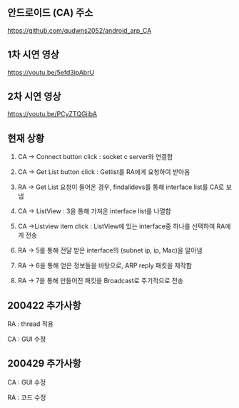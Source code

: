 ## 안드로이드 (CA) 주소

https://github.com/qudwns2052/android_arp_CA

## 1차 시연 영상

https://youtu.be/5efd3ipAbrU

## 2차 시연 영상

https://youtu.be/PCyZTQGiibA

## 현재 상황

1. CA -> Connect button click : socket c server와 연결함

2. CA -> Get List button click : Getlist를 RA에게 요청하여 받아옴

3. RA -> Get List 요청이 들어온 경우, findalldevs를 통해 interface list를 CA로 보냄

4. CA -> ListView : 3을 통해 가져온 interface list를 나열함

5. CA ->Listview item click : ListView에 있는 interface중 하나를 선택하여 RA에게 전송

6. RA -> 5를 통해 전달 받은 interface의 (subnet ip, ip, Mac)을 알아냄

7. RA -> 6을 통해 얻은 정보들을 바탕으로, ARP reply 패킷을 제작함

8. RA -> 7을 통해 만들어진 패킷을 Broadcast로 주기적으로 전송

## 200422 추가사항

RA : thread 적용 

CA : GUI 수정

## 200429 추가사항

CA : GUI 수정

RA : 코드 수정